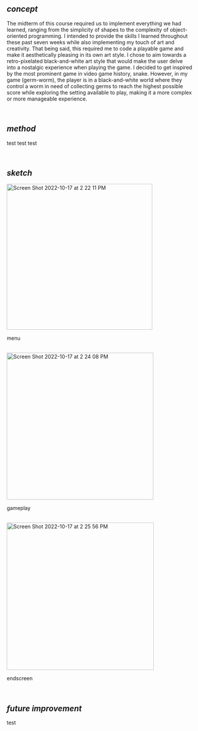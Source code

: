 ## ***concept***

The midterm of this course required us to implement everything we had learned, ranging from the simplicity of shapes to the complexity of object-oriented programming. I intended to provide the skills I learned throughout these past seven weeks while also implementing my touch of art and creativity. That being said, this required me to code a playable game and make it aesthetically pleasing in its own art style. I chose to aim towards a retro-pixelated black-and-white art style that would make the user delve into a nostalgic experience when playing the game. I decided to get inspired by the most prominent game in video game history, snake. However, in my game (germ-worm), the player is in a black-and-white world where they control a worm in need of collecting germs to reach the highest possible score while exploring the setting available to play, making it a more complex or more manageable experience.

<br>

## ***method***

test test test

<br>

## ***sketch***

<img width="395" alt="Screen Shot 2022-10-17 at 2 22 11 PM" src="https://user-images.githubusercontent.com/72342923/196156267-eced4979-a840-45b9-a60c-03fb9612cf3d.png">

menu

<br>

<img width="398" alt="Screen Shot 2022-10-17 at 2 24 08 PM" src="https://user-images.githubusercontent.com/72342923/196156503-8c72ff7b-af37-46a6-bf4d-a049127b870b.png">

gameplay

<br>

<img width="399" alt="Screen Shot 2022-10-17 at 2 25 56 PM" src="https://user-images.githubusercontent.com/72342923/196156553-51ae9f8c-0638-4d42-aca8-b1aa4fa65765.png">

endscreen

<br>

## ***future improvement***

test
